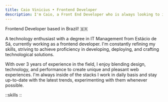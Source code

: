 ```yaml
---
title: Caio Vinicius • Frontend Developer
description: I'm Caio, a Front End Developer who is always looking to improve myself!
---
```


Frontend Developer based in Brazil! 🇧🇷

A technology enthusiast with a degree in IT Management from Estácio de Sá, currently working as a frontend developer. I'm constantly refining my skills, striving to achieve proficiency in developing, deploying, and crafting technological solutions.

With over 3 years of experience in the field, I enjoy blending design, technology, and performance to create unique and pleasant web experiences. I'm always inside of the stacks I work in daily basis and stay up-to-date with the latest trends, experimenting with them whenever possible.

::skills
::
